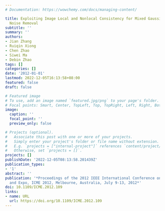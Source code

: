 ```yaml
---
# Documentation: https://wowchemy.com/docs/managing-content/

title: Exploiting Image Local and Nonlocal Consistency for Mixed Gaussian-Impulse
  Noise Removal
subtitle: ''
summary: ''
authors:
- Jian Zhang
- Ruiqin Xiong
- Chen Zhao
- Siwei Ma
- Debin Zhao
tags: []
categories: []
date: '2012-01-01'
lastmod: 2022-12-05T16:13:58+08:00
featured: false
draft: false

# Featured image
# To use, add an image named `featured.jpg/png` to your page's folder.
# Focal points: Smart, Center, TopLeft, Top, TopRight, Left, Right, BottomLeft, Bottom, BottomRight.
image:
  caption: ''
  focal_point: ''
  preview_only: false

# Projects (optional).
#   Associate this post with one or more of your projects.
#   Simply enter your project's folder or file name without extension.
#   E.g. `projects = ["internal-project"]` references `content/project/deep-learning/index.md`.
#   Otherwise, set `projects = []`.
projects: []
publishDate: '2022-12-05T08:13:58.201439Z'
publication_types:
- '1'
abstract: ''
publication: '*Proceedings of the 2012 IEEE International Conference on Multimedia
  and Expo, ICME 2012, Melbourne, Australia, July 9-13, 2012*'
doi: 10.1109/ICME.2012.109
links:
- name: URL
  url: https://doi.org/10.1109/ICME.2012.109
---
```


